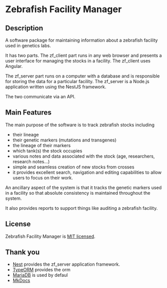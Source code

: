 # Zebrafish Facility Manager

## Description

A software package for maintaining information about a zebrafish facility used
in genetics labs.

It has two parts. The zf_client part runs in any web browser and presents a user
interface for managing the stocks in a facility. The zf_client uses Angular.

The zf_server part runs on a computer with a database and is responsible for
storing the data for a particular facility. The zf_server is a Node.js
application written using the NestJS framework.

The two communicate via an API.

## Main Features

The main purpose of the software is to track zebrafish stocks including

- their lineage
- their genetic markers (mutations and transgenes)
- the lineage of their markers
- which tank(s) the stock occupies
- various notes and data associated with the stock (age, researchers, research
  notes...)
- simple and seamless creation of new stocks from crosses
- it provides excellent search, navigation and editing capabilities to allow
  users to focus on their work.

An ancillary aspect of the system is that it tracks the genetic markers used in
a facility so that absolute consistency is maintained throughout the system.

It also provides reports to support things like auditing a zebrafish facility.

## License

Zebrafish Facility Manager is [MIT licensed](LICENSE).

## Thank you

- [Nest](https://github.com/nestjs/nest) provides the zf_server application
  framework.
- [TypeORM](https://typeorm.delightful.studio/) provides the orm
- [MariaDB](https://mariadb.com/) is used by defaul
- [MkDocs](https://mkdocs.org)
